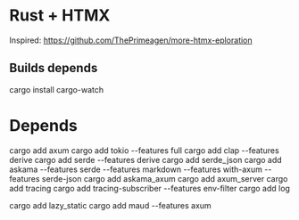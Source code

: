 # Rust + HTMX

Inspired: https://github.com/ThePrimeagen/more-htmx-eploration

## Builds depends

cargo install cargo-watch

# Depends

cargo add axum 
cargo add tokio --features full 
cargo add clap --features derive 
cargo add serde --features derive 
cargo add serde_json 
cargo add askama --features serde --features markdown --features with-axum --features serde-json 
cargo add askama_axum
cargo add axum_server 
cargo add tracing 
cargo add tracing-subscriber --features env-filter 
cargo add log 

cargo add lazy_static 
cargo add maud --features axum 
